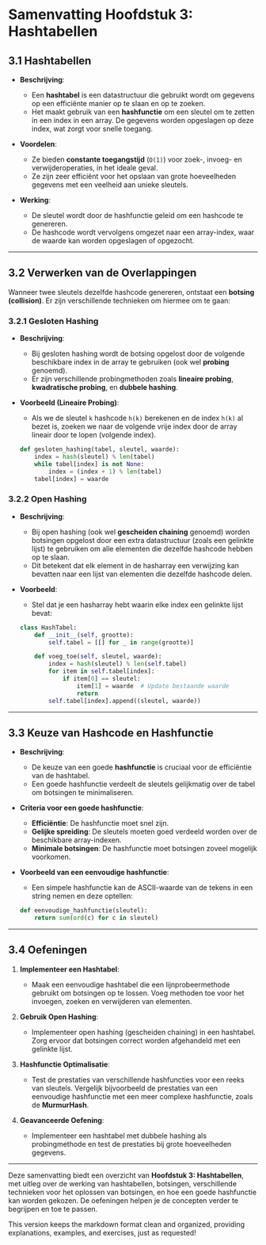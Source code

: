# Samenvatting Hoofdstuk 3: Hashtabellen

## 3.1 Hashtabellen

- **Beschrijving**:
  - Een **hashtabel** is een datastructuur die gebruikt wordt om gegevens op een efficiënte manier op te slaan en op te zoeken.
  - Het maakt gebruik van een **hashfunctie** om een sleutel om te zetten in een index in een array. De gegevens worden opgeslagen op deze index, wat zorgt voor snelle toegang.

- **Voordelen**:
  - Ze bieden **constante toegangstijd** (`O(1)`) voor zoek-, invoeg- en verwijderoperaties, in het ideale geval.
  - Ze zijn zeer efficiënt voor het opslaan van grote hoeveelheden gegevens met een veelheid aan unieke sleutels.

- **Werking**:
  - De sleutel wordt door de hashfunctie geleid om een hashcode te genereren.
  - De hashcode wordt vervolgens omgezet naar een array-index, waar de waarde kan worden opgeslagen of opgezocht.

---

## 3.2 Verwerken van de Overlappingen

Wanneer twee sleutels dezelfde hashcode genereren, ontstaat een **botsing (collision)**. Er zijn verschillende technieken om hiermee om te gaan:

### 3.2.1 Gesloten Hashing

- **Beschrijving**:
  - Bij gesloten hashing wordt de botsing opgelost door de volgende beschikbare index in de array te gebruiken (ook wel **probing** genoemd).
  - Er zijn verschillende probingmethoden zoals **lineaire probing**, **kwadratische probing**, en **dubbele hashing**.

- **Voorbeeld (Lineaire Probing)**:
  - Als we de sleutel `k` hashcode `h(k)` berekenen en de index `h(k)` al bezet is, zoeken we naar de volgende vrije index door de array lineair door te lopen (volgende index).

  ```python
  def gesloten_hashing(tabel, sleutel, waarde):
      index = hash(sleutel) % len(tabel)
      while tabel[index] is not None:
          index = (index + 1) % len(tabel)
      tabel[index] = waarde
  ```

### 3.2.2 Open Hashing

- **Beschrijving**:
  - Bij open hashing (ook wel **gescheiden chaining** genoemd) worden botsingen opgelost door een extra datastructuur (zoals een gelinkte lijst) te gebruiken om alle elementen die dezelfde hashcode hebben op te slaan.
  - Dit betekent dat elk element in de hasharray een verwijzing kan bevatten naar een lijst van elementen die dezelfde hashcode delen.

- **Voorbeeld**:
  - Stel dat je een hasharray hebt waarin elke index een gelinkte lijst bevat:

  ```python
  class HashTabel:
      def __init__(self, grootte):
          self.tabel = [[] for _ in range(grootte)]

      def voeg_toe(self, sleutel, waarde):
          index = hash(sleutel) % len(self.tabel)
          for item in self.tabel[index]:
              if item[0] == sleutel:
                  item[1] = waarde  # Update bestaande waarde
                  return
          self.tabel[index].append((sleutel, waarde))
  ```

---

## 3.3 Keuze van Hashcode en Hashfunctie

- **Beschrijving**:
  - De keuze van een goede **hashfunctie** is cruciaal voor de efficiëntie van de hashtabel.
  - Een goede hashfunctie verdeelt de sleutels gelijkmatig over de tabel om botsingen te minimaliseren.
  
- **Criteria voor een goede hashfunctie**:
  - **Efficiëntie**: De hashfunctie moet snel zijn.
  - **Gelijke spreiding**: De sleutels moeten goed verdeeld worden over de beschikbare array-indexen.
  - **Minimale botsingen**: De hashfunctie moet botsingen zoveel mogelijk voorkomen.

- **Voorbeeld van een eenvoudige hashfunctie**:
  - Een simpele hashfunctie kan de ASCII-waarde van de tekens in een string nemen en deze optellen:

  ```python
  def eenvoudige_hashfunctie(sleutel):
      return sum(ord(c) for c in sleutel)
  ```

---

## 3.4 Oefeningen

1. **Implementeer een Hashtabel**:
   - Maak een eenvoudige hashtabel die een lijnprobeermethode gebruikt om botsingen op te lossen. Voeg methoden toe voor het invoegen, zoeken en verwijderen van elementen.

2. **Gebruik Open Hashing**:
   - Implementeer open hashing (gescheiden chaining) in een hashtabel. Zorg ervoor dat botsingen correct worden afgehandeld met een gelinkte lijst.

3. **Hashfunctie Optimalisatie**:
   - Test de prestaties van verschillende hashfuncties voor een reeks van sleutels. Vergelijk bijvoorbeeld de prestaties van een eenvoudige hashfunctie met een meer complexe hashfunctie, zoals de **MurmurHash**.

4. **Geavanceerde Oefening**:
   - Implementeer een hashtabel met dubbele hashing als probingmethode en test de prestaties bij grote hoeveelheden gegevens.

---

Deze samenvatting biedt een overzicht van **Hoofdstuk 3: Hashtabellen**, met uitleg over de werking van hashtabellen, botsingen, verschillende technieken voor het oplossen van botsingen, en hoe een goede hashfunctie kan worden gekozen. De oefeningen helpen je de concepten verder te begrijpen en toe te passen.

This version keeps the markdown format clean and organized, providing explanations, examples, and exercises, just as requested!
